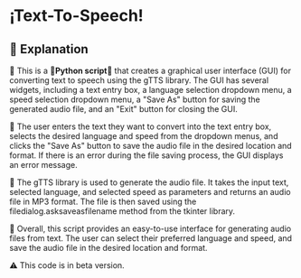 <h1> ¡Text-To-Speech! </h1>

## 📃 Explanation 

🔸 This is a 🔵**Python script**🔵 that creates a graphical user interface (GUI) for converting text to speech using the gTTS library. The GUI has several widgets, including a text entry box, a language selection dropdown menu, a speed selection dropdown menu, a "Save As" button for saving the generated audio file, and an "Exit" button for closing the GUI.

🔸 The user enters the text they want to convert into the text entry box, selects the desired language and speed from the dropdown menus, and clicks the "Save As" button to save the audio file in the desired location and format. If there is an error during the file saving process, the GUI displays an error message.

🔸 The gTTS library is used to generate the audio file. It takes the input text, selected language, and selected speed as parameters and returns an audio file in MP3 format. The file is then saved using the filedialog.asksaveasfilename method from the tkinter library.

🔸 Overall, this script provides an easy-to-use interface for generating audio files from text. The user can select their preferred language and speed, and save the audio file in the desired location and format.

⚠ This code is in beta version.
